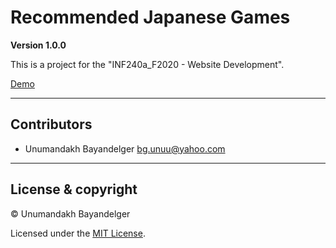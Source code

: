 # Recommended Japanese Games

**Version 1.0.0**

This is a project for the "INF240a_F2020 - Website Development".

[Demo](https://upbeat-euler-384ba1.netlify.app/)

---

## Contributors

- Unumandakh Bayandelger <bg.unuu@yahoo.com>

---

## License & copyright

© Unumandakh Bayandelger

Licensed under the [MIT License](LICENSE).

